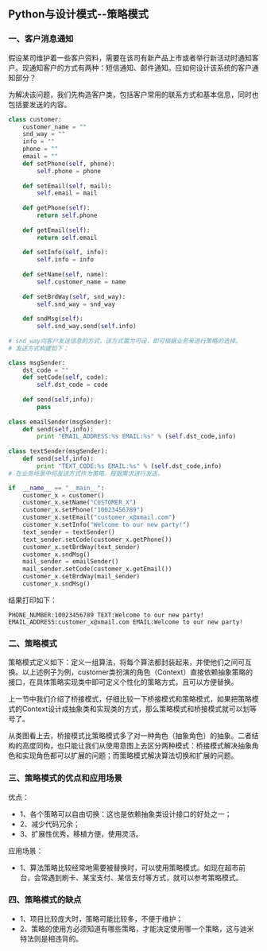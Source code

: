 ## Python与设计模式--策略模式

### 一、客户消息通知
假设某司维护着一些客户资料，需要在该司有新产品上市或者举行新活动时通知客户。现通知客户的方式有两种：短信通知、邮件通知。应如何设计该系统的客户通知部分？

为解决该问题，我们先构造客户类，包括客户常用的联系方式和基本信息，同时也包括要发送的内容。
```py
class customer:
    customer_name = ""
    snd_way = ""
    info = ""
    phone = ""
    email = ""
    def setPhone(self, phone):
        self.phone = phone
        
    def setEmail(self, mail):
        self.email = mail
        
    def getPhone(self):
        return self.phone
        
    def getEmail(self):
        return self.email
        
    def setInfo(self, info):
        self.info = info
        
    def setName(self, name):
        self.customer_name = name
        
    def setBrdWay(self, snd_way):
        self.snd_way = snd_way
        
    def sndMsg(self):
        self.snd_way.send(self.info)
        
# snd_way向客户发送信息的方式，该方式置为可设，即可根据业务来进行策略的选择。
# 发送方式构建如下：

class msgSender:
    dst_code = ""
    def setCode(self, code):
        self.dst_code = code
        
    def send(self,info):
        pass
        
class emailSender(msgSender):
    def send(self,info):
        print "EMAIL_ADDRESS:%s EMAIL:%s" % (self.dst_code,info)
        
class textSender(msgSender):
    def send(self,info):
        print "TEXT_CODE:%s EMAIL:%s" % (self.dst_code,info)
# 在业务场景中将发送方式作为策略，根据需求进行发送。

if  __name__ == "__main__":
    customer_x = customer()
    customer_x.setName("CUSTOMER_X")
    customer_x.setPhone("10023456789")
    customer_x.setEmail("customer_x@xmail.com")
    customer_x.setInfo("Welcome to our new party!")
    text_sender = textSender()
    text_sender.setCode(customer_x.getPhone())
    customer_x.setBrdWay(text_sender)
    customer_x.sndMsg()
    mail_sender = emailSender()
    mail_sender.setCode(customer_x.getEmail())
    customer_x.setBrdWay(mail_sender)
    customer_x.sndMsg()

```
结果打印如下：
```
PHONE_NUMBER:10023456789 TEXT:Welcome to our new party!
EMAIL_ADDRESS:customer_x@xmail.com EMAIL:Welcome to our new party!
```

### 二、策略模式
策略模式定义如下：定义一组算法，将每个算法都封装起来，并使他们之间可互换。以上述例子为例，customer类扮演的角色（Context）直接依赖抽象策略的接口，在具体策略实现类中即可定义个性化的策略方式，且可以方便替换。

上一节中我们介绍了桥接模式，仔细比较一下桥接模式和策略模式，如果把策略模式的Context设计成抽象类和实现类的方式，那么策略模式和桥接模式就可以划等号了。

从类图看上去，桥接模式比策略模式多了对一种角色（抽象角色）的抽象。二者结构的高度同构，也只能让我们从使用意图上去区分两种模式：桥接模式解决抽象角色和实现角色都可以扩展的问题；而策略模式解决算法切换和扩展的问题。

### 三、策略模式的优点和应用场景

优点：
- 1、各个策略可以自由切换：这也是依赖抽象类设计接口的好处之一；
- 2、减少代码冗余；
- 3、扩展性优秀，移植方便，使用灵活。

应用场景：
- 1、算法策略比较经常地需要被替换时，可以使用策略模式。如现在超市前台，会常遇到刷卡、某宝支付、某信支付等方式，就可以参考策略模式。

### 四、策略模式的缺点
- 1、项目比较庞大时，策略可能比较多，不便于维护；
- 2、策略的使用方必须知道有哪些策略，才能决定使用哪一个策略，这与迪米特法则是相违背的。


